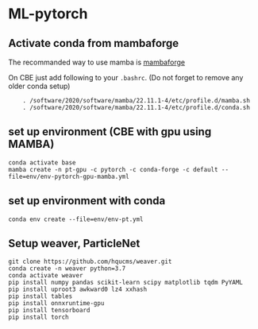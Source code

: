 # ML-pytorch

## Activate conda from mambaforge

The recommanded way to use mamba is [mambaforge](https://mamba.readthedocs.io/en/latest/installation.html#)

On CBE just add following to your  ```.bashrc```. (Do not forget to remove any older conda setup)

        . /software/2020/software/mamba/22.11.1-4/etc/profile.d/mamba.sh
        . /software/2020/software/mamba/22.11.1-4/etc/profile.d/conda.sh

## set up environment (CBE with gpu using MAMBA)
```
conda activate base
mamba create -n pt-gpu -c pytorch -c conda-forge -c default --file=env/env-pytorch-gpu-mamba.yml
```
## set up environment with conda
```
conda env create --file=env/env-pt.yml
```


## Setup weaver, ParticleNet

```
git clone https://github.com/hqucms/weaver.git
conda create -n weaver python=3.7
conda activate weaver
pip install numpy pandas scikit-learn scipy matplotlib tqdm PyYAML
pip install uproot3 awkward0 lz4 xxhash
pip install tables
pip install onnxruntime-gpu
pip install tensorboard
pip install torch
```
